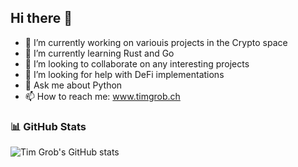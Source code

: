 ## Hi there 👋

- 🔭 I’m currently working on variouis projects in the Crypto space
- 🌱 I’m currently learning Rust and Go
- 👯 I’m looking to collaborate on any interesting projects
- 🤔 I’m looking for help with DeFi implementations
- 💬 Ask me about Python
- 📫 How to reach me: www.timgrob.ch

### 📊 GitHub Stats

![Tim Grob's GitHub stats](https://github-readme-stats.vercel.app/api?username=timgrob&show_icons=true&theme=default)


<!--
**timgrob/timgrob** is a ✨ _special_ ✨ repository because its `README.md` (this file) appears on your GitHub profile.

Here are some ideas to get you started:

- 🔭 I’m currently working on ...
- 🌱 I’m currently learning ...
- 👯 I’m looking to collaborate on ...
- 🤔 I’m looking for help with ...
- 💬 Ask me about ...
- 📫 How to reach me: ...
- 😄 Pronouns: ...
- ⚡ Fun fact: ...
-->


